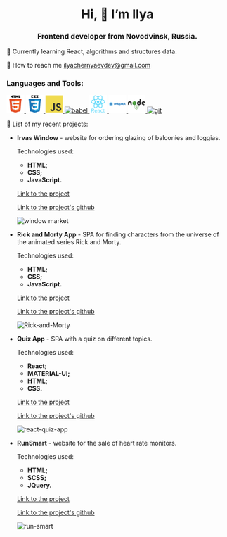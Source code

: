 <h1 align="center">Hi, 👋 I’m Ilya</h1>
<h3 align="center">Frontend developer from Novodvinsk, Russia.</h3>

🌱 Currently learning React, algorithms and structures data.

:email: How to reach me ilyachernyaevdev@gmail.com

### Languages and Tools:

<p align="left"> <a href="https://www.w3.org/html/" target="_blank"> <img src="https://raw.githubusercontent.com/devicons/devicon/master/icons/html5/html5-original-wordmark.svg" alt="html5" width="40" height="40"/> </a> <a href="https://www.w3schools.com/css/" target="_blank"> <img src="https://raw.githubusercontent.com/devicons/devicon/master/icons/css3/css3-original-wordmark.svg" alt="css3" width="40" height="40"/> </a> <a href="https://developer.mozilla.org/en-US/docs/Web/JavaScript" target="_blank"> <img src="https://raw.githubusercontent.com/devicons/devicon/master/icons/javascript/javascript-original.svg" alt="javascript" width="40" height="40"/> <a href="https://babeljs.io/" target="_blank"> <img src="https://www.vectorlogo.zone/logos/babeljs/babeljs-icon.svg" alt="babel" width="40" height="40"/> </a> </a> <a href="https://reactjs.org/" target="_blank"> <img src="https://raw.githubusercontent.com/devicons/devicon/master/icons/react/react-original-wordmark.svg" alt="react" width="40" height="40"/> </a> <a href="https://webpack.js.org" target="_blank"> <img src="https://raw.githubusercontent.com/devicons/devicon/d00d0969292a6569d45b06d3f350f463a0107b0d/icons/webpack/webpack-original-wordmark.svg" alt="webpack" width="40" height="40"/> </a> <a href="https://nodejs.org" target="_blank"> <img src="https://raw.githubusercontent.com/devicons/devicon/master/icons/nodejs/nodejs-original-wordmark.svg" alt="nodejs" width="40" height="40"/> </a> <a href="https://git-scm.com/" target="_blank"> <img src="https://www.vectorlogo.zone/logos/git-scm/git-scm-icon.svg" alt="git" width="40" height="40"/> </a>

:page_facing_up: List of my recent projects:

- **Irvas Window** - website for ordering glazing of balconies and loggias. 

   Technologies used: 
   - **HTML;**
   - **CSS;**
   - **JavaScript.**
   
   [Link to the project](https://ilyachernyaevdev.github.io/WindowMarket/)
   
   [Link to the project's github](https://github.com/IlyaChernyaevDev/WindowMarket)
   
   ![window market](https://user-images.githubusercontent.com/62256669/111377951-4f706a00-86b2-11eb-8c0a-f3311c8f3aab.gif)

- **Rick and Morty App** - SPA for finding characters from the universe of the animated series Rick and Morty.

   Technologies used: 
   - **HTML;**
   - **CSS;**
   - **JavaScript.**
   
   [Link to the project](https://ilyachernyaevdev.github.io/RickAndMorty/)
   
   [Link to the project's github](https://github.com/IlyaChernyaevDev/RickAndMorty)
   
   ![Rick-and-Morty](https://user-images.githubusercontent.com/62256669/111241225-c0aa1180-860d-11eb-91c1-a1c54e2c5dce.gif)

- **Quiz App** - SPA with a quiz on different topics.

   Technologies used: 
   - **React;**
   - **MATERIAL-UI;**
   - **HTML;**
   - **CSS.**
   
   [Link to the project](https://ilyachernyaevdev.github.io/react-quiz-app/)
   
   [Link to the project's github](https://github.com/IlyaChernyaevDev/react-quiz-app)
   
   ![react-quiz-app](https://user-images.githubusercontent.com/62256669/111737729-2a861d80-8891-11eb-891c-133ec841091b.gif)

- **RunSmart** - website for the sale of heart rate monitors.

   Technologies used: 
   - **HTML;**
   - **SCSS;**
   - **JQuery.**
  
   [Link to the project](https://ilyachernyaevdev.github.io/RunSmart/)
   
   [Link to the project's github](https://github.com/IlyaChernyaevDev/RunSmart)
   
   ![run-smart](https://user-images.githubusercontent.com/62256669/111336951-b8da8380-8686-11eb-829c-143c1f7cb7b2.gif)
